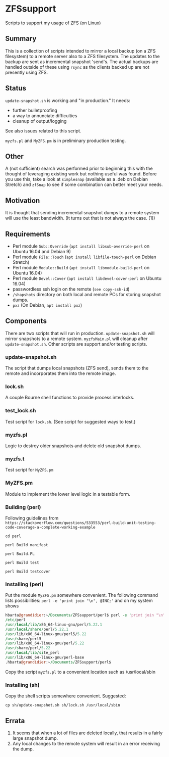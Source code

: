 # ZFSsupport

Scripts to support my usage of ZFS (on Linux)

## Summary

This is a collection of scripts intended to mirror a local backup (on a ZFS
filesystem) to a remote server also to a ZFS filesystem. The updates to the
backup are sent as incremental snapshot 'send's. The actual backups are
handled outside of these using `rsync` as the clients backed up are not
presently using ZFS.

## Status

`update-snapshot.sh` is working and "in production." It needs:

* further bulletproofing
* a way to annunciate difficulties
* cleanup of output/logging

See also issues related to this script.

`myzfs.pl` and `MyZFS.pm` is in preliminary production testing.

## Other

A (not sufficient) search was performed prior to beginning this with the
thought of leveraging existing work but nothing useful was found. Before you
use this, take a look at `simplesnap` (available as a .deb on Debian Stretch)
and `zfSnap` to see if some combination can better meet your needs.

## Motivation

It is thought that sending incremental snapshot dumps to a remote system will
use the least bandwidth. (It turns out that is not always the case. (1))

## Requirements

* Perl module `Sub::Override` (`apt install libsub-override-perl` on Ubuntu 16.04 and Debian 9)
* Perl module  `File::Touch` (`apt install libfile-touch-perl` on Debian Stretch)
* Perl module  `Module::Build` (`apt install libmodule-build-perl`  on Ubuntu 16.04)
* Perl module  `Devel::Cover` (`apt install libdevel-cover-perl` on Ubuntu 16.04)
* passwordless ssh login on the remote (`see copy-ssh-id`)
* `/shapshots` directory on both local and remote PCs for storing snapshot dumps.
* `pxz` (On Debian, `apt install pxz`)

## Components

There are two scripts that will run in production. `update-snapshot.sh`
will mirror snapshots to a remote system. `myzfsMain.pl` will cleanup
after `update-snapshot.sh`. Other scripts are support and/or testing
scripts.

### update-snapshot.sh

The script that dumps local snapshots (ZFS send), sends them to the remote
and incorporates them into the remote image.

### lock.sh

A couple Bourne shell functions to provide process interlocks.

### test_lock.sh

Test script for `lock.sh`. (See script for suggested ways to test.)

### myzfs.pl

Logic to destroy older snapshots and delete old snapshot dumps.

### myzfs.t

Test script for `MyZFS.pm`

### MyZFS.pm

Module to implement the lower level logic in a testable form.

### Building (perl)

Following guidelines from `https://stackoverflow.com/questions/533553/perl-build-unit-testing-code-coverage-a-complete-working-example`

`cd perl`

`perl Build manifest`

`perl Build.PL`

`perl Build test`

`perl Build testcover`

### Installing (perl)

Put the module `MyZFS.pm` somewhere convenient. The following command lists possibilities:
`perl -e 'print join "\n", @INC;'` and on my system shows
``` perl
hbarta@grandidier:~/Documents/ZFSsupport/perl$ perl -e 'print join "\n", @INC;'
/etc/perl
/usr/local/lib/x86_64-linux-gnu/perl/5.22.1
/usr/local/share/perl/5.22.1
/usr/lib/x86_64-linux-gnu/perl5/5.22
/usr/share/perl5
/usr/lib/x86_64-linux-gnu/perl/5.22
/usr/share/perl/5.22
/usr/local/lib/site_perl
/usr/lib/x86_64-linux-gnu/perl-base
.hbarta@grandidier:~/Documents/ZFSsupport/perl$ 
```
Copy the script `myzfs.pl` to a convenient location such as /usr/local/sbin

### Installing (sh)

Copy the shell scripts somewhere convenient. Suggested:

`cp sh/update-snapshot.sh sh/lock.sh /usr/local/sbin`


## Errata

  1. It seems that when a lot of files are deleted locally, that results in a
  fairly large snapshot dump.
  1. Any local changes to the remote system will result in an error receiving
  the dump.
